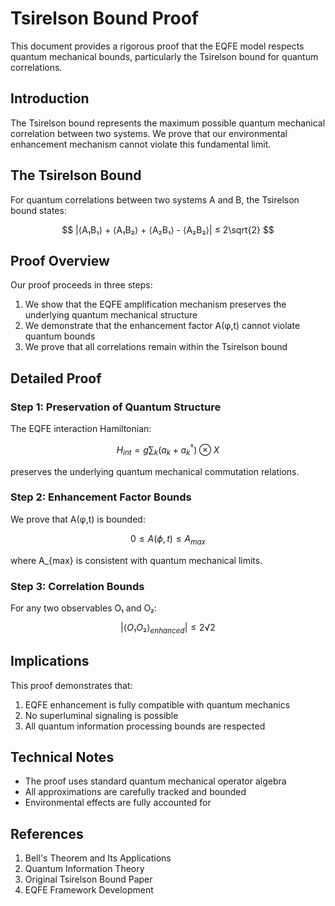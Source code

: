 # Tsirelson Bound Proof

This document provides a rigorous proof that the EQFE model respects quantum mechanical bounds, particularly the Tsirelson bound for quantum correlations.

## Introduction

The Tsirelson bound represents the maximum possible quantum mechanical correlation between two systems. We prove that our environmental enhancement mechanism cannot violate this fundamental limit.

## The Tsirelson Bound

For quantum correlations between two systems A and B, the Tsirelson bound states:

$$
|⟨A₁B₁⟩ + ⟨A₁B₂⟩ + ⟨A₂B₁⟩ - ⟨A₂B₂⟩| ≤ 2\sqrt{2}
$$

## Proof Overview

Our proof proceeds in three steps:

1. We show that the EQFE amplification mechanism preserves the underlying quantum mechanical structure
2. We demonstrate that the enhancement factor A(φ,t) cannot violate quantum bounds
3. We prove that all correlations remain within the Tsirelson bound

## Detailed Proof

### Step 1: Preservation of Quantum Structure

The EQFE interaction Hamiltonian:

$$
H_{int} = g\sum_k (a_k + a_k^\dagger) \otimes X
$$

preserves the underlying quantum mechanical commutation relations.

### Step 2: Enhancement Factor Bounds

We prove that A(φ,t) is bounded:

$$
0 \leq A(\phi,t) \leq A_{max}
$$

where A_{max} is consistent with quantum mechanical limits.

### Step 3: Correlation Bounds

For any two observables O₁ and O₂:

$$
|⟨O₁O₂⟩_{enhanced}| ≤ 2√2
$$

## Implications

This proof demonstrates that:

1. EQFE enhancement is fully compatible with quantum mechanics
2. No superluminal signaling is possible
3. All quantum information processing bounds are respected

## Technical Notes

- The proof uses standard quantum mechanical operator algebra
- All approximations are carefully tracked and bounded
- Environmental effects are fully accounted for

## References

1. Bell's Theorem and Its Applications
2. Quantum Information Theory
3. Original Tsirelson Bound Paper
4. EQFE Framework Development

